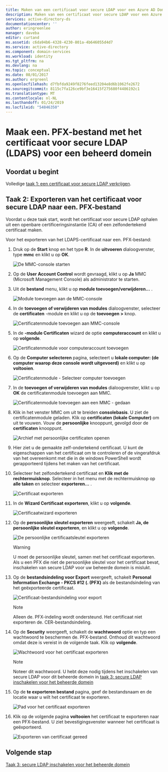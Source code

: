 ```yaml
---
title: Maken van een certificaat voor secure LDAP voor een Azure AD Domain Services-domein beheren | Microsoft Docs
description: Maken van een certificaat voor secure LDAP voor een Azure AD Domain Services-domein beheren
services: active-directory-ds
documentationcenter: ''
author: eringreenlee
manager: daveba
editor: curtand
ms.assetid: c6da94b6-4328-4230-801a-4b646055d4d7
ms.service: active-directory
ms.component: domain-services
ms.workload: identity
ms.tgt_pltfrm: na
ms.devlang: na
ms.topic: conceptual
ms.date: 08/01/2017
ms.author: ergreenl
ms.openlocfilehash: d7fbfda9249f8276feed13204e8d6b1062fe2672
ms.sourcegitcommit: 8115c7fa126ce9bf3e16415f275680f4486192c1
ms.translationtype: MT
ms.contentlocale: nl-NL
ms.lasthandoff: 01/24/2019
ms.locfileid: "54846350"
---
```

# <a name="create-a-pfx-file-with-the-secure-ldap-ldaps-certificate-for-a-managed-domain"></a>Maak een. PFX-bestand met het certificaat voor secure LDAP (LDAPS) voor een beheerd domein

## <a name="before-you-begin"></a>Voordat u begint
Volledige [taak 1: een certificaat voor secure LDAP verkrijgen](active-directory-ds-admin-guide-configure-secure-ldap.md).


## <a name="task-2-export-the-secure-ldap-certificate-to-a-pfx-file"></a>Taak 2: Exporteren van het certificaat voor secure LDAP naar een. PFX-bestand
Voordat u deze taak start, wordt het certificaat voor secure LDAP ophalen uit een openbare certificeringsinstantie (CA) of een zelfondertekend certificaat maken.

Voor het exporteren van het LDAPS-certificaat naar een. PFX-bestand:

1. Druk op de **Start** knop en het type **R**. In de **uitvoeren** dialoogvenster, type **mmc** en klikt u op **OK**.

    ![De MMC-console starten](./media/active-directory-domain-services-admin-guide/secure-ldap-start-run.png)
2. Op de **User Account Control** wordt gevraagd, klikt u op **Ja** MMC (Microsoft Management Console) als administrator te starten.
3. Uit de **bestand** menu, klikt u op **module toevoegen/verwijderen...** .

    ![Module toevoegen aan de MMC-console](./media/active-directory-domain-services-admin-guide/secure-ldap-add-snapin.png)
4. In de **toevoegen of verwijderen van modules** dialoogvenster, selecteer de **certificaten** -module en klikt u op de **toevoegen >** knop.

    ![Certificatenmodule toevoegen aan MMC-console](./media/active-directory-domain-services-admin-guide/secure-ldap-add-certificates-snapin.png)
5. In de **-module Certificaten** wizard de optie **computeraccount** en klikt u op **volgende**.

    ![Certificatenmodule voor computeraccount toevoegen](./media/active-directory-domain-services-admin-guide/secure-ldap-add-certificates-computer-account.png)
6. Op de **Computer selecteren** pagina, selecteert u **lokale computer: (de computer waarop deze console wordt uitgevoerd)** en klikt u op **voltooien**.

    ![Certificatenmodule - Selecteer computer toevoegen](./media/active-directory-domain-services-admin-guide/secure-ldap-add-certificates-local-computer.png)
7. In de **toevoegen of verwijderen van modules** dialoogvenster, klikt u op **OK** de certificatenmodule toevoegen aan MMC.

    ![Certificatenmodule toevoegen aan een MMC - gedaan](./media/active-directory-domain-services-admin-guide/secure-ldap-add-certificates-snapin-done.png)
8. Klik in het venster MMC om uit te breiden **consolebasis**. U ziet de certificatenmodule geladen. Klik op **certificaten (lokale Computer)** om uit te vouwen. Vouw de **persoonlijke** knooppunt, gevolgd door de **certificaten** knooppunt.

    ![Archief met persoonlijke certificaten openen](./media/active-directory-domain-services-admin-guide/secure-ldap-open-personal-store.png)
9. Hier ziet u de gemaakte zelf-ondertekend certificaat. U kunt de eigenschappen van het certificaat om te controleren of de vingerafdruk van het overeenkomt met die in de windows PowerShell wordt gerapporteerd tijdens het maken van het certificaat.
10. Selecteer het zelfondertekend certificaat en **Klik met de rechtermuisknop**. Selecteer in het menu met de rechtermuisknop op **alle taken** en selecteer **exporteren...** .

    ![Certificaat exporteren](./media/active-directory-domain-services-admin-guide/secure-ldap-export-cert.png)
11. In de **Wizard Certificaat exporteren**, klikt u op **volgende**.

    ![Certificaatwizard exporteren](./media/active-directory-domain-services-admin-guide/secure-ldap-export-cert-wizard.png)
12. Op de **persoonlijke sleutel exporteren** weergeeft, schakelt **Ja, de persoonlijke sleutel exporteren**, en klikt u op **volgende**.

    ![De persoonlijke certificaatsleutel exporteren](./media/active-directory-domain-services-admin-guide/secure-ldap-export-private-key.png)

    > [!WARNING]
    > U moet de persoonlijke sleutel, samen met het certificaat exporteren. Als u een PFX die niet de persoonlijke sleutel voor het certificaat bevat, inschakelen van secure LDAP voor uw beheerde domein is mislukt.
    >
    >

13. Op de **bestandsindeling voor Export** weergeeft, schakelt **Personal Information Exchange - PKCS #12 (. (PFX)** als de bestandsindeling van het geëxporteerde certificaat.

    ![Certificaat-bestandsindeling voor export](./media/active-directory-domain-services-admin-guide/secure-ldap-export-to-pfx.png)

    > [!NOTE]
    > Alleen de. PFX-indeling wordt ondersteund. Het certificaat niet exporteren de. CER-bestandsindeling.
    >
    >

14. Op de **Security** weergeeft, schakelt de **wachtwoord** optie en typ een wachtwoord te beschermen de. PFX-bestand. Onthoud dit wachtwoord omdat deze is vereist in de volgende taak. Klik op **volgende**.

    ![Wachtwoord voor het certificaat exporteren ](./media/active-directory-domain-services-admin-guide/secure-ldap-export-select-password.png)

    > [!NOTE]
    > Noteer dit wachtwoord. U hebt deze nodig tijdens het inschakelen van secure LDAP voor dit beheerde domein in [taak 3: secure LDAP inschakelen voor het beheerde domein](active-directory-ds-admin-guide-configure-secure-ldap-enable-ldaps.md)
    >
    >

15. Op de **te exporteren bestand** pagina, geef de bestandsnaam en de locatie waar u wilt het certificaat te exporteren.

    ![Pad voor het certificaat exporteren](./media/active-directory-domain-services-admin-guide/secure-ldap-export-select-path.png)
16. Klik op de volgende pagina **voltooien** het certificaat te exporteren naar een PFX-bestand. U ziet bevestigingsvenster wanneer het certificaat is geëxporteerd.

    ![Exporteren van certificaat gereed](./media/active-directory-domain-services-admin-guide/secure-ldap-exported-as-pfx.png)


## <a name="next-step"></a>Volgende stap
[Taak 3: secure LDAP inschakelen voor het beheerde domein](active-directory-ds-admin-guide-configure-secure-ldap-enable-ldaps.md)
